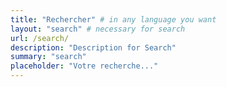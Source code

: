 ```yaml
---
title: "Rechercher" # in any language you want  
layout: "search" # necessary for search    
url: /search/  
description: "Description for Search"  
summary: "search"  
placeholder: "Votre recherche..."
---
```

